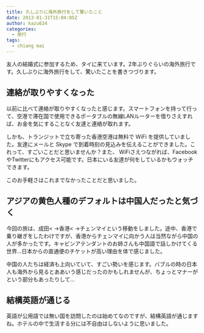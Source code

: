 ```yaml
---
title: 久しぶりに海外旅行をして驚いたこと
date: 2013-01-31T15:04:05Z
author: kazu634
categories:
  - 旅行
tags:
  - chiang mai
---
```

友人の結婚式に参加するため、タイに来ています。2年ぶりぐらいの海外旅行です。久しぶりに海外旅行をして、驚いたことを書きつづります。

## 連絡が取りやすくなった
以前に比べて連絡が取りやすくなったと感じます。スマートフォンを持って行って、空港で滞在国で使用できるポータブルの無線LANルーターを借りさえすれば、お金を気にすることなく友達と連絡が取れます。

しかも、トランジットで立ち寄った香港空港は無料で WiFi を提供していました。友達にメールと Skype で到着時刻の見込みを伝えることができました。これって、すごいことだと思いませんか？また、 WiFiさえつながれば、FacebookやTwitterにもアクセス可能です。日本にいる友達が何をしているかもウォッチできます。

このお手軽さはこれまでなかったことだと思いました。

## アジアの黄色人種のデフォルトは中国人だったと気づく

今回の旅は、成田< ->香港< ->チェンマイという移動をしました。途中、香港で乗り継ぎをしたわけですが、香港からチェンマイに向かう人は当然ながら中国の人が多かったです。キャビンアテンダントのお姉さんも中国語で話しかけてくる世界…日本からの直通便のチケットが高い理由を体で感じました。

中国の人たちは経済も上向いていて、すごい勢いを感じます。バブルの時の日本人も海外から見るとああいう感じだったのかもしれませんが、ちょっとマナーがという部分もあったりして…

## 結構英語が通じる

英語が公用語では無い国を訪問したのは始めてなのですが、結構英語が通じますね。ホテルの中で生活する分には不自由はしないように思いました。
